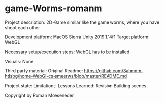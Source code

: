 # game-Worms-romanm

Project description:
2D-Game similar like the game worms, where you have shoot each other

Development platform:
MacOS Sierra
Unity 2019.1.14f1
Target platform:
WebGL

Necessary setup/execution steps:
WebGL has to be installed

Visuals:
None

Third party material:
Original Readme: https://github.com/3ahmnm-htlsbg/home-WebGl-cs-smeerws/blob/master/README.md

Project state:
Limitations:
Lessons Learned: 
Revision
Building scenes

Copyright by Roman Moeseneder 
